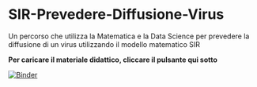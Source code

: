 # SIR-Prevedere-Diffusione-Virus

Un percorso che utilizza la Matematica e la Data Science per prevedere la diffusione di un virus utilizzando il modello matematico SIR

**Per caricare il materiale didattico, cliccare il pulsante qui sotto** 

[![Binder](http://34.89.204.96/badge_logo.svg)](http://34.89.204.96/v2/gh/FEM-modena/SIR-Prevedere-Diffusione-Virus/master)

